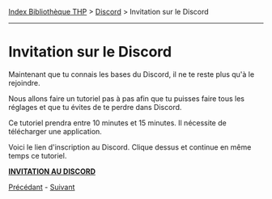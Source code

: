 [Index Bibliothèque THP](https://github.com/TheHackingProject/bibliotheque-THP) > [Discord](https://github.com/TheHackingProject/bibliotheque-THP/blob/master/sommaires/discord.md) > Invitation sur le Discord

___

# Invitation sur le Discord

Maintenant que tu connais les bases du Discord, il ne te reste plus qu'à le rejoindre.

Nous allons faire un tutoriel pas à pas afin que tu puisses faire tous les réglages et que tu évites de te perdre dans Discord. 

Ce tutoriel prendra entre 10 minutes et 15 minutes. Il nécessite de télécharger une application. 

Voici le lien d'inscription au Discord. Clique dessus et continue en même temps ce tutoriel.

[**INVITATION AU DISCORD**](https://discord.com/login)


[Précédant](https://github.com/TheHackingProject/bibliotheque-THP/blob/master/tuto_discord/philosophie_de_discord_a_thp.md) - [Suivant](https://github.com/TheHackingProject/bibliotheque-THP/blob/master/tuto_discord/email.md)